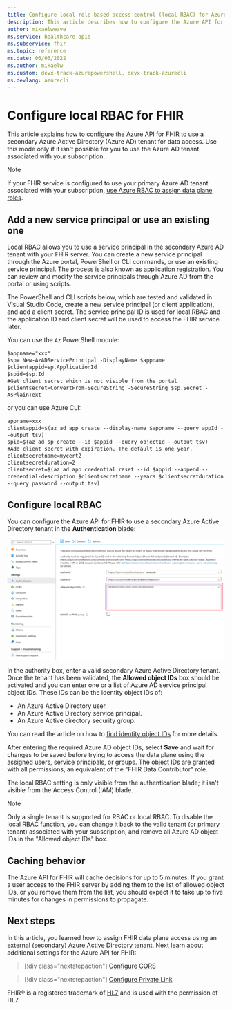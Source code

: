 ```yaml
---
title: Configure local role-based access control (local RBAC) for Azure API for FHIR
description: This article describes how to configure the Azure API for FHIR to use a secondary Azure AD tenant for data plane
author: mikaelweave
ms.service: healthcare-apis
ms.subservice: fhir
ms.topic: reference
ms.date: 06/03/2022
ms.author: mikaelw
ms.custom: devx-track-azurepowershell, devx-track-azurecli 
ms.devlang: azurecli
---
```

# Configure local RBAC for FHIR

This article explains how to configure the Azure API for FHIR to use a secondary Azure Active Directory (Azure AD) tenant for data access. Use this mode only if it isn't possible for you to use the Azure AD tenant associated with your subscription.

> [!NOTE]
> If your FHIR service is configured to use your primary Azure AD tenant associated with your subscription, [use Azure RBAC to assign data plane roles](configure-azure-rbac.md).

## Add a new service principal or use an existing one

Local RBAC allows you to use a service principal in the secondary Azure AD tenant with your FHIR server. You can  create a new service principal through the Azure portal, PowerShell or CLI commands, or use an existing service principal. The process is also known as [application registration](../register-application.md). You can review and modify the service principals through Azure AD from the portal or using scripts.

The PowerShell and CLI scripts below, which are tested and validated in Visual Studio Code, create a new service principal (or client application), and add a client secret. The service principal ID is used for local RBAC and the application ID and client secret will be used to access the FHIR service later.

You can use the `Az` PowerShell module:

```azurepowershell-interactive
$appname="xxx"
$sp= New-AzADServicePrincipal -DisplayName $appname
$clientappid=sp.ApplicationId
$spid=$sp.Id
#Get client secret which is not visible from the portal
$clientsecret=ConvertFrom-SecureString -SecureString $sp.Secret -AsPlainText
```

or you can use Azure CLI:

```azurecli-interactive
appname=xxx
clientappid=$(az ad app create --display-name $appname --query appId --output tsv)
spid=$(az ad sp create --id $appid --query objectId --output tsv)
#Add client secret with expiration. The default is one year.
clientsecretname=mycert2
clientsecretduration=2
clientsecret=$(az ad app credential reset --id $appid --append --credential-description $clientsecretname --years $clientsecretduration --query password --output tsv)
```

## Configure local RBAC

You can configure the Azure API for FHIR to use a secondary Azure Active Directory tenant in the **Authentication** blade:

![Local RBAC assignments](media/rbac/local-rbac-guids.png)

In the authority box, enter a valid secondary Azure Active Directory tenant. Once the tenant has been validated, the **Allowed object IDs** box should be activated and you can enter one or a list of Azure AD service principal object IDs. These IDs can be the identity object IDs of:

* An Azure Active Directory user.
* An Azure Active Directory service principal.
* An Azure Active directory security group.

You can read the article on how to [find identity object IDs](find-identity-object-ids.md) for more details.

After entering the required Azure AD object IDs, select **Save** and wait for changes to be saved before trying to access the data plane using the assigned users, service principals, or groups. The object IDs are granted with all permissions, an equivalent of the "FHIR Data Contributor" role.

The local RBAC setting is only visible from the authentication blade; it isn't visible from the Access Control (IAM) blade.

> [!NOTE]
> Only a single tenant is supported for RBAC or local RBAC. To disable the local RBAC function, you can change it back to the valid tenant (or primary tenant) associated with your subscription, and remove all Azure AD object IDs in the "Allowed object IDs" box.

## Caching behavior

The Azure API for FHIR will cache decisions for up to 5 minutes. If you grant a user access to the FHIR server by adding them to the list of allowed object IDs, or you remove them from the list, you should expect it to take up to five minutes for changes in permissions to propagate.

## Next steps

In this article, you learned how to assign FHIR data plane access using an external (secondary) Azure Active Directory tenant. Next learn about additional settings for the Azure API for FHIR:

>[!div class="nextstepaction"]
>[Configure CORS](configure-cross-origin-resource-sharing.md)

>[!div class="nextstepaction"]
>[Configure Private Link](configure-private-link.md)

FHIR&#174; is a registered trademark of [HL7](https://hl7.org/fhir/) and is used with the permission of HL7.

